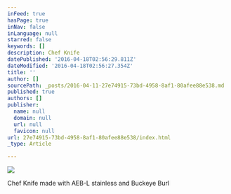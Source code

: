 ```yaml
---
inFeed: true
hasPage: true
inNav: false
inLanguage: null
starred: false
keywords: []
description: Chef Knife
datePublished: '2016-04-18T02:56:29.811Z'
dateModified: '2016-04-18T02:56:27.354Z'
title: ''
author: []
sourcePath: _posts/2016-04-11-27e74915-73bd-4958-8af1-80afee88e538.md
published: true
authors: []
publisher:
  name: null
  domain: null
  url: null
  favicon: null
url: 27e74915-73bd-4958-8af1-80afee88e538/index.html
_type: Article

---
```

![](https://the-grid-user-content.s3-us-west-2.amazonaws.com/e91a358d-1e89-4684-b9d6-fe9b18fe84b8.jpg)

Chef Knife made with AEB-L stainless and Buckeye Burl